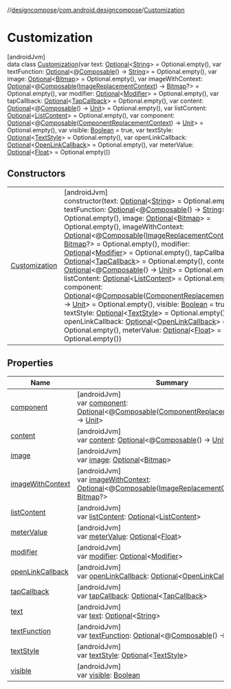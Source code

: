 //[designcompose](../../../index.md)/[com.android.designcompose](../index.md)/[Customization](index.md)

# Customization

[androidJvm]\
data class [Customization](index.md)(var text: [Optional](https://developer.android.com/reference/kotlin/java/util/Optional.html)&lt;[String](https://kotlinlang.org/api/latest/jvm/stdlib/kotlin/-string/index.html)&gt; = Optional.empty(), var textFunction: [Optional](https://developer.android.com/reference/kotlin/java/util/Optional.html)&lt;@[Composable](https://developer.android.com/reference/kotlin/androidx/compose/runtime/Composable.html)() -&gt; [String](https://kotlinlang.org/api/latest/jvm/stdlib/kotlin/-string/index.html)&gt; = Optional.empty(), var image: [Optional](https://developer.android.com/reference/kotlin/java/util/Optional.html)&lt;[Bitmap](https://developer.android.com/reference/kotlin/android/graphics/Bitmap.html)&gt; = Optional.empty(), var imageWithContext: [Optional](https://developer.android.com/reference/kotlin/java/util/Optional.html)&lt;@[Composable](https://developer.android.com/reference/kotlin/androidx/compose/runtime/Composable.html)([ImageReplacementContext](../-image-replacement-context/index.md)) -&gt; [Bitmap](https://developer.android.com/reference/kotlin/android/graphics/Bitmap.html)?&gt; = Optional.empty(), var modifier: [Optional](https://developer.android.com/reference/kotlin/java/util/Optional.html)&lt;[Modifier](https://developer.android.com/reference/kotlin/androidx/compose/ui/Modifier.html)&gt; = Optional.empty(), var tapCallback: [Optional](https://developer.android.com/reference/kotlin/java/util/Optional.html)&lt;[TapCallback](../index.md#442006480%2FClasslikes%2F-2092570116)&gt; = Optional.empty(), var content: [Optional](https://developer.android.com/reference/kotlin/java/util/Optional.html)&lt;@[Composable](https://developer.android.com/reference/kotlin/androidx/compose/runtime/Composable.html)() -&gt; [Unit](https://kotlinlang.org/api/latest/jvm/stdlib/kotlin/-unit/index.html)&gt; = Optional.empty(), var listContent: [Optional](https://developer.android.com/reference/kotlin/java/util/Optional.html)&lt;[ListContent](../index.md#-113441219%2FClasslikes%2F-2092570116)&gt; = Optional.empty(), var component: [Optional](https://developer.android.com/reference/kotlin/java/util/Optional.html)&lt;@[Composable](https://developer.android.com/reference/kotlin/androidx/compose/runtime/Composable.html)([ComponentReplacementContext](../-component-replacement-context/index.md)) -&gt; [Unit](https://kotlinlang.org/api/latest/jvm/stdlib/kotlin/-unit/index.html)&gt; = Optional.empty(), var visible: [Boolean](https://kotlinlang.org/api/latest/jvm/stdlib/kotlin/-boolean/index.html) = true, var textStyle: [Optional](https://developer.android.com/reference/kotlin/java/util/Optional.html)&lt;[TextStyle](https://developer.android.com/reference/kotlin/androidx/compose/ui/text/TextStyle.html)&gt; = Optional.empty(), var openLinkCallback: [Optional](https://developer.android.com/reference/kotlin/java/util/Optional.html)&lt;[OpenLinkCallback](../-open-link-callback/index.md)&gt; = Optional.empty(), var meterValue: [Optional](https://developer.android.com/reference/kotlin/java/util/Optional.html)&lt;[Float](https://kotlinlang.org/api/latest/jvm/stdlib/kotlin/-float/index.html)&gt; = Optional.empty())

## Constructors

| | |
|---|---|
| [Customization](-customization.md) | [androidJvm]<br>constructor(text: [Optional](https://developer.android.com/reference/kotlin/java/util/Optional.html)&lt;[String](https://kotlinlang.org/api/latest/jvm/stdlib/kotlin/-string/index.html)&gt; = Optional.empty(), textFunction: [Optional](https://developer.android.com/reference/kotlin/java/util/Optional.html)&lt;@[Composable](https://developer.android.com/reference/kotlin/androidx/compose/runtime/Composable.html)() -&gt; [String](https://kotlinlang.org/api/latest/jvm/stdlib/kotlin/-string/index.html)&gt; = Optional.empty(), image: [Optional](https://developer.android.com/reference/kotlin/java/util/Optional.html)&lt;[Bitmap](https://developer.android.com/reference/kotlin/android/graphics/Bitmap.html)&gt; = Optional.empty(), imageWithContext: [Optional](https://developer.android.com/reference/kotlin/java/util/Optional.html)&lt;@[Composable](https://developer.android.com/reference/kotlin/androidx/compose/runtime/Composable.html)([ImageReplacementContext](../-image-replacement-context/index.md)) -&gt; [Bitmap](https://developer.android.com/reference/kotlin/android/graphics/Bitmap.html)?&gt; = Optional.empty(), modifier: [Optional](https://developer.android.com/reference/kotlin/java/util/Optional.html)&lt;[Modifier](https://developer.android.com/reference/kotlin/androidx/compose/ui/Modifier.html)&gt; = Optional.empty(), tapCallback: [Optional](https://developer.android.com/reference/kotlin/java/util/Optional.html)&lt;[TapCallback](../index.md#442006480%2FClasslikes%2F-2092570116)&gt; = Optional.empty(), content: [Optional](https://developer.android.com/reference/kotlin/java/util/Optional.html)&lt;@[Composable](https://developer.android.com/reference/kotlin/androidx/compose/runtime/Composable.html)() -&gt; [Unit](https://kotlinlang.org/api/latest/jvm/stdlib/kotlin/-unit/index.html)&gt; = Optional.empty(), listContent: [Optional](https://developer.android.com/reference/kotlin/java/util/Optional.html)&lt;[ListContent](../index.md#-113441219%2FClasslikes%2F-2092570116)&gt; = Optional.empty(), component: [Optional](https://developer.android.com/reference/kotlin/java/util/Optional.html)&lt;@[Composable](https://developer.android.com/reference/kotlin/androidx/compose/runtime/Composable.html)([ComponentReplacementContext](../-component-replacement-context/index.md)) -&gt; [Unit](https://kotlinlang.org/api/latest/jvm/stdlib/kotlin/-unit/index.html)&gt; = Optional.empty(), visible: [Boolean](https://kotlinlang.org/api/latest/jvm/stdlib/kotlin/-boolean/index.html) = true, textStyle: [Optional](https://developer.android.com/reference/kotlin/java/util/Optional.html)&lt;[TextStyle](https://developer.android.com/reference/kotlin/androidx/compose/ui/text/TextStyle.html)&gt; = Optional.empty(), openLinkCallback: [Optional](https://developer.android.com/reference/kotlin/java/util/Optional.html)&lt;[OpenLinkCallback](../-open-link-callback/index.md)&gt; = Optional.empty(), meterValue: [Optional](https://developer.android.com/reference/kotlin/java/util/Optional.html)&lt;[Float](https://kotlinlang.org/api/latest/jvm/stdlib/kotlin/-float/index.html)&gt; = Optional.empty()) |

## Properties

| Name | Summary |
|---|---|
| [component](component.md) | [androidJvm]<br>var [component](component.md): [Optional](https://developer.android.com/reference/kotlin/java/util/Optional.html)&lt;@[Composable](https://developer.android.com/reference/kotlin/androidx/compose/runtime/Composable.html)([ComponentReplacementContext](../-component-replacement-context/index.md)) -&gt; [Unit](https://kotlinlang.org/api/latest/jvm/stdlib/kotlin/-unit/index.html)&gt; |
| [content](content.md) | [androidJvm]<br>var [content](content.md): [Optional](https://developer.android.com/reference/kotlin/java/util/Optional.html)&lt;@[Composable](https://developer.android.com/reference/kotlin/androidx/compose/runtime/Composable.html)() -&gt; [Unit](https://kotlinlang.org/api/latest/jvm/stdlib/kotlin/-unit/index.html)&gt; |
| [image](image.md) | [androidJvm]<br>var [image](image.md): [Optional](https://developer.android.com/reference/kotlin/java/util/Optional.html)&lt;[Bitmap](https://developer.android.com/reference/kotlin/android/graphics/Bitmap.html)&gt; |
| [imageWithContext](image-with-context.md) | [androidJvm]<br>var [imageWithContext](image-with-context.md): [Optional](https://developer.android.com/reference/kotlin/java/util/Optional.html)&lt;@[Composable](https://developer.android.com/reference/kotlin/androidx/compose/runtime/Composable.html)([ImageReplacementContext](../-image-replacement-context/index.md)) -&gt; [Bitmap](https://developer.android.com/reference/kotlin/android/graphics/Bitmap.html)?&gt; |
| [listContent](list-content.md) | [androidJvm]<br>var [listContent](list-content.md): [Optional](https://developer.android.com/reference/kotlin/java/util/Optional.html)&lt;[ListContent](../index.md#-113441219%2FClasslikes%2F-2092570116)&gt; |
| [meterValue](meter-value.md) | [androidJvm]<br>var [meterValue](meter-value.md): [Optional](https://developer.android.com/reference/kotlin/java/util/Optional.html)&lt;[Float](https://kotlinlang.org/api/latest/jvm/stdlib/kotlin/-float/index.html)&gt; |
| [modifier](modifier.md) | [androidJvm]<br>var [modifier](modifier.md): [Optional](https://developer.android.com/reference/kotlin/java/util/Optional.html)&lt;[Modifier](https://developer.android.com/reference/kotlin/androidx/compose/ui/Modifier.html)&gt; |
| [openLinkCallback](open-link-callback.md) | [androidJvm]<br>var [openLinkCallback](open-link-callback.md): [Optional](https://developer.android.com/reference/kotlin/java/util/Optional.html)&lt;[OpenLinkCallback](../-open-link-callback/index.md)&gt; |
| [tapCallback](tap-callback.md) | [androidJvm]<br>var [tapCallback](tap-callback.md): [Optional](https://developer.android.com/reference/kotlin/java/util/Optional.html)&lt;[TapCallback](../index.md#442006480%2FClasslikes%2F-2092570116)&gt; |
| [text](text.md) | [androidJvm]<br>var [text](text.md): [Optional](https://developer.android.com/reference/kotlin/java/util/Optional.html)&lt;[String](https://kotlinlang.org/api/latest/jvm/stdlib/kotlin/-string/index.html)&gt; |
| [textFunction](text-function.md) | [androidJvm]<br>var [textFunction](text-function.md): [Optional](https://developer.android.com/reference/kotlin/java/util/Optional.html)&lt;@[Composable](https://developer.android.com/reference/kotlin/androidx/compose/runtime/Composable.html)() -&gt; [String](https://kotlinlang.org/api/latest/jvm/stdlib/kotlin/-string/index.html)&gt; |
| [textStyle](text-style.md) | [androidJvm]<br>var [textStyle](text-style.md): [Optional](https://developer.android.com/reference/kotlin/java/util/Optional.html)&lt;[TextStyle](https://developer.android.com/reference/kotlin/androidx/compose/ui/text/TextStyle.html)&gt; |
| [visible](visible.md) | [androidJvm]<br>var [visible](visible.md): [Boolean](https://kotlinlang.org/api/latest/jvm/stdlib/kotlin/-boolean/index.html) |
